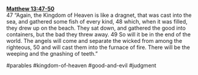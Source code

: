 **[Matthew 13:47-50](http://www.blueletterbible.org/search/preSearch.cfm?Criteria=Matthew+13.47-50&t=NIV)**  
47 “Again, the Kingdom of Heaven is like a dragnet, that was cast into the sea, and gathered some fish of every kind, 48 which, when it was filled, they drew up on the beach. They sat down, and gathered the good into containers, but the bad they threw away. 49 So will it be in the end of the world. The angels will come and separate the wicked from among the righteous, 50 and will cast them into the furnace of fire. There will be the weeping and the gnashing of teeth.”

#parables #kingdom-of-heaven #good-and-evil #judgment 